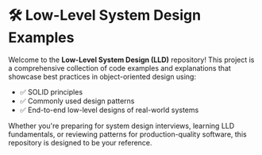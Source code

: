 # 🛠️ Low-Level System Design Examples

Welcome to the **Low-Level System Design (LLD)** repository! This project is a comprehensive collection of code examples and explanations that showcase best practices in object-oriented design using:

- ✅ SOLID principles  
- ✅ Commonly used design patterns  
- ✅ End-to-end low-level designs of real-world systems  

Whether you're preparing for system design interviews, learning LLD fundamentals, or reviewing patterns for production-quality software, this repository is designed to be your reference.


